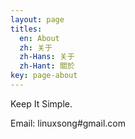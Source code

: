 ```yaml
---
layout: page
titles:
  en: About
  zh: 关于
  zh-Hans: 关于
  zh-Hant: 關於
key: page-about
---
```


Keep It Simple.

Email: linuxsong#gmail.com
